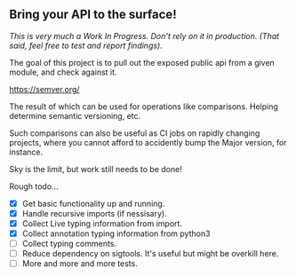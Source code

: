 
## Bring your API to the surface!

_This is very much a Work In Progress. Don't rely on it in production. (That said, feel free to test and report findings)._

The goal of this project is to pull out the exposed public api from a given module, and check against it.

https://semver.org/

The result of which can be used for operations like comparisons. Helping determine semantic versioning, etc.

Such comparisons can also be useful as CI jobs on rapidly changing projects, where you cannot afford to accidently bump the Major version, for instance.

Sky is the limit, but work still needs to be done!

Rough todo...
- [x] Get basic functionality up and running.
- [x] Handle recursive imports (if nessisary).
- [x] Collect Live typing information from import.
- [x] Collect annotation typing information from python3
- [ ] Collect typing comments.
- [ ] Reduce dependency on sigtools. It's useful but might be overkill here.
- [ ] More and more and more tests.
